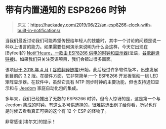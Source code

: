 # 带有内置通知的 ESP8266 时钟

> 原文：<https://hackaday.com/2019/06/22/an-esp8266-clock-with-built-in-notifications/>

当我们最近讨论我们可能希望传授给年轻人的技能时，其中一个讨论的问题是说一种以上语言的能力。如果需要任何演示来说明为什么会这样，今天它出现在[Byfeel]的 [Notif'Heure，一款由 ESP8266 供电的时钟和显示器](https://github.com/byfeel/Notifheure)(法语，[谷歌翻译链接](https://translate.googleusercontent.com/translate_c?depth=1&rurl=translate.google.com&sl=fr&sp=nmt4&tl=en&u=https://github.com/byfeel/Notifheure&xid=17259,15700021,15700186,15700190,15700256,15700259&usg=ALkJrhhHhg_zEcCCP7GEQvuc4MxNHIZUgg))。如果我们只关注英语项目，我们会错过很多画面。

该项目[于 2018 年 4 月](https://byfeel.info/diy-horloge-et-notification-domotique-matrix-led-avec-jeedom/) ( [谷歌翻译链接](https://translate.google.com/translate?sl=fr&tl=en&u=https%3A%2F%2Fbyfeel.info%2Fdiy-horloge-et-notification-domotique-matrix-led-avec-jeedom%2F))开始，此后经过许多软件版本，迅速发展到目前的 3.2 版。在硬件方面，它非常简单:一个 ESP8266 开发板驱动一组 LED 矩阵显示器。在软件中，虽然它具有 NTP 同步时钟的主要功能，但也支持通知显示和与 [Jeedom](https://www.jeedom.com/site/en/index.html) 家庭自动化包的集成。

多年来，我们已经推出了无数的 ESP8266 时钟，但令人惊讶的是，这是第一个与 Jeedom 集成的时钟。有这么多可供选择的，很难挑选出例子给你看，所以也许是时候去看看真正可笑的这个有 12 个 ESP 的怪物了。

非常感谢[埃尔文]的提示！